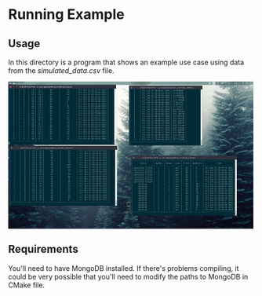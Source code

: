 # Running Example

## Usage

In this directory is a program that shows an example use case using data
from the *simulated\_data.csv* file.


<img align="center" width="500" height="300"
     src="../data/db_viewer_screen_shot.png">


## Requirements

You'll need to have MongoDB installed. If there's problems compiling, it
could be very possible that you'll need to modify the paths to MongoDB in
CMake file.
